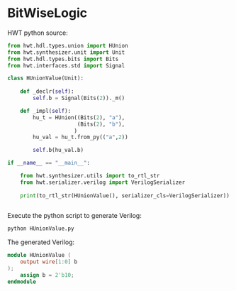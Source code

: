# BitWiseLogic

HWT python source:

```python
from hwt.hdl.types.union import HUnion
from hwt.synthesizer.unit import Unit
from hwt.hdl.types.bits import Bits
from hwt.interfaces.std import Signal

class HUnionValue(Unit):
    
    def _declr(self):
        self.b = Signal(Bits(2))._m()

    def _impl(self):
        hu_t = HUnion((Bits(2), "a"),
                      (Bits(2), "b"),
                     )
        hu_val = hu_t.from_py(("a",2))

        self.b(hu_val.b)

if __name__ == "__main__":

    from hwt.synthesizer.utils import to_rtl_str
    from hwt.serializer.verilog import VerilogSerializer
    
    print(to_rtl_str(HUnionValue(), serializer_cls=VerilogSerializer))
    
```

Execute the python script to generate Verilog:

```sh
python HUnionValue.py

```

The generated Verilog:

```verilog
module HUnionValue (
    output wire[1:0] b
);
    assign b = 2'b10;
endmodule

```